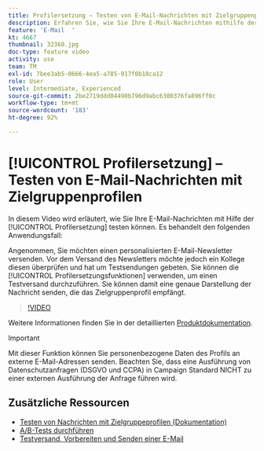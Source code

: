```yaml
---
title: Profilersetzung – Testen von E-Mail-Nachrichten mit Zielgruppenprofilen
description: Erfahren Sie, wie Sie Ihre E-Mail-Nachrichten mithilfe der Profilersetzungsfunktion testen können.
feature: 'E-Mail  '
kt: 4667
thumbnail: 32368.jpg
doc-type: feature video
activity: use
team: TM
exl-id: 7bee3ab5-0666-4ea5-a785-917f0b18ca12
role: User
level: Intermediate, Experienced
source-git-commit: 2be2719ddd84490b796d9abc6300376fa896ff0c
workflow-type: tm+mt
source-wordcount: '183'
ht-degree: 92%

---
```


# [!UICONTROL Profilersetzung] – Testen von E-Mail-Nachrichten mit Zielgruppenprofilen

In diesem Video wird erläutert, wie Sie Ihre E-Mail-Nachrichten mit Hilfe der [!UICONTROL Profilersetzung] testen können. Es behandelt den folgenden Anwendungsfall:

Angenommen, Sie möchten einen personalisierten E-Mail-Newsletter versenden. Vor dem Versand des Newsletters möchte jedoch ein Kollege diesen überprüfen und hat um Testsendungen gebeten. Sie können die [!UICONTROL Profilersetzungsfunktionen] verwenden, um einen Testversand durchzuführen. Sie können damit eine genaue Darstellung der Nachricht senden, die das Zielgruppenprofil empfängt.

>[!VIDEO](https://video.tv.adobe.com/v/32368?quality=12)

Weitere Informationen finden Sie in der detaillierten [Produktdokumentation](https://docs.adobe.com/content/help/de-DE/campaign-standard/using/testing-and-sending/preparing-and-testing-messages/testing-messages-using-target.html).

>[!IMPORTANT]
>
>Mit dieser Funktion können Sie personenbezogene Daten des Profils an externe E-Mail-Adressen senden. Beachten Sie, dass eine Ausführung von Datenschutzanfragen (DSGVO und CCPA) in Campaign Standard NICHT zu einer externen Ausführung der Anfrage führen wird.

## Zusätzliche Ressourcen

* [Testen von Nachrichten mit Zielgruppeprofilen (Dokumentation)](https://docs.adobe.com/content/help/en/campaign-standard/using/testing-and-sending/preparing-and-testing-messages/testing-messages-using-target.html)
* [A/B-Tests durchführen](/help/communication-channels/email/a-b-testing.md)
* [Testversand, Vorbereiten und Senden einer E-Mail](/help/communication-channels/email/sending-test-preparing-sending-email.md)
